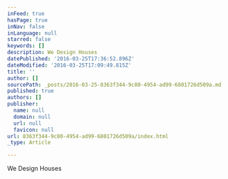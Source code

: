 ```yaml
---
inFeed: true
hasPage: true
inNav: false
inLanguage: null
starred: false
keywords: []
description: We Design Houses
datePublished: '2016-03-25T17:36:52.896Z'
dateModified: '2016-03-25T17:09:49.815Z'
title: ''
author: []
sourcePath: _posts/2016-03-25-8363f344-9c80-4954-ad99-6801726d509a.md
published: true
authors: []
publisher:
  name: null
  domain: null
  url: null
  favicon: null
url: 8363f344-9c80-4954-ad99-6801726d509a/index.html
_type: Article

---
```

We Design Houses